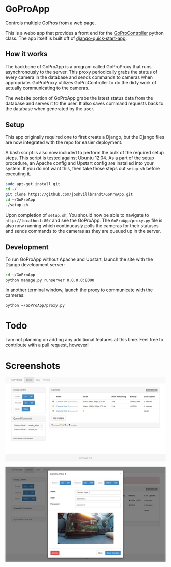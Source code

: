 # GoProApp

Controls multiple GoPros from a web page.

This is a webo app that provides a front end for the [GoProController](https://github.com/joshvillbrandt/GoProController) python class. The app itself is built off of [django-quick-start-app](http://github.com/joshvillbrandt/django-quick-start-app).

## How it works

The backbone of GoProApp is a program called GoProProxy that runs asynchronously to the server. This proxy periodically grabs the status of every camera in the database and sends commands to cameras when appropriate. GoProProxy utilizes GoProController to do the dirty work of actually communicating to the cameras.

The website portion of GoProApp grabs the latest status data from the database and serves it to the user. It also saves command requests back to the database when generated by the user.

## Setup

This app originally required one to first create a Django, but the Django files are now integrated with the repo for easier deployment.

A bash script is also now included to perform the bulk of the required setup steps. This script is tested against Ubuntu 12.04. As a part of the setup procedure, an Apache config and Upstart config are installed into your system. If you do not want this, then take those steps out `setup.sh` before executing it.

```bash
sudo apt-get install git
cd ~/
git clone https://github.com/joshvillbrandt/GoProApp.git
cd ~/GoProApp
./setup.sh
```

Upon completion of `setup.sh`, You should now be able to navigate to `http://localhost:80/` and see the GoProApp. The `GoProApp/proxy.py` file is also now running which continuously polls the cameras for their statuses and sends commands to the cameras as they are queued up in the server.

## Development

To run GoProApp without Apache and Upstart, launch the site with the Django development server:

```bash
cd ~/GoProApp
python manage.py runserver 0.0.0.0:8000
```

In another terminal window, launch the proxy to communicate with the cameras:

```bash
python ~/GoProApp/proxy.py
```

# Todo

I am not planning on adding any additional features at this time. Feel free to contribute with a pull request, however!

# Screenshots

![GoProApp Screenshot](screenshot.jpg)

![GoProApp Screenshot](screenshot2.jpg)
